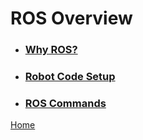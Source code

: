 # ROS Overview

- ### [Why ROS?](why_ros.md)
- ### [Robot Code Setup](robot_code_setup.md)
- ### [ROS Commands](ros_commands.md)

[Home](/README.md)